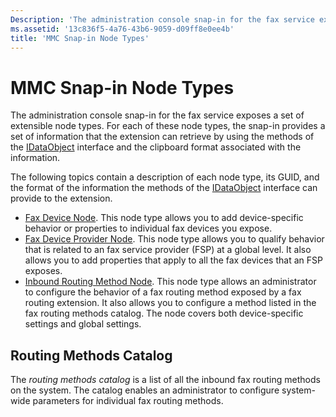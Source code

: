 ```yaml
---
Description: 'The administration console snap-in for the fax service exposes a set of extensible node types.'
ms.assetid: '13c836f5-4a76-43b6-9059-d09ff8e0ee4b'
title: 'MMC Snap-in Node Types'
---
```


# MMC Snap-in Node Types

The administration console snap-in for the fax service exposes a set of extensible node types. For each of these node types, the snap-in provides a set of information that the extension can retrieve by using the methods of the [IDataObject](http://msdn.microsoft.com/en-us/library/ms688421.aspx) interface and the clipboard format associated with the information.

The following topics contain a description of each node type, its GUID, and the format of the information the methods of the [IDataObject](http://msdn.microsoft.com/en-us/library/ms688421.aspx) interface can provide to the extension.

-   [Fax Device Node](-mfax-fax-device-node.md). This node type allows you to add device-specific behavior or properties to individual fax devices you expose.
-   [Fax Device Provider Node](-mfax-fax-device-provider-node.md). This node type allows you to qualify behavior that is related to an fax service provider (FSP) at a global level. It also allows you to add properties that apply to all the fax devices that an FSP exposes.
-   [Inbound Routing Method Node](-mfax-inbound-routing-method-node.md). This node type allows an administrator to configure the behavior of a fax routing method exposed by a fax routing extension. It also allows you to configure a method listed in the fax routing methods catalog. The node covers both device-specific settings and global settings.

## Routing Methods Catalog

The *routing methods catalog* is a list of all the inbound fax routing methods on the system. The catalog enables an administrator to configure system-wide parameters for individual fax routing methods.

 

 



